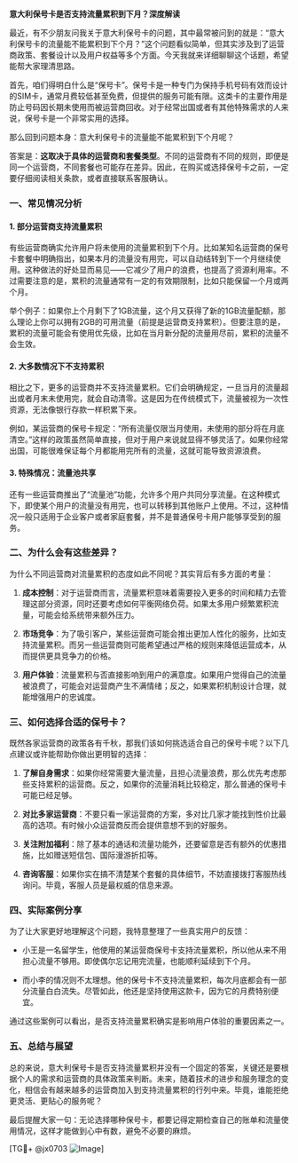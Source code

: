 **意大利保号卡是否支持流量累积到下月？深度解读**

最近，有不少朋友问我关于意大利保号卡的问题，其中最常被问到的就是：“意大利保号卡的流量能不能累积到下个月？”这个问题看似简单，但其实涉及到了运营商政策、套餐设计以及用户权益等多个方面。今天我就来详细聊聊这个话题，希望能帮大家理清思路。

首先，咱们得明白什么是“保号卡”。保号卡是一种专门为保持手机号码有效而设计的SIM卡，通常月费较低甚至免费，但提供的服务可能有限。这类卡的主要作用是防止号码因长期未使用而被运营商回收。对于经常出国或者有其他特殊需求的人来说，保号卡是一个非常实用的选择。

那么回到问题本身：意大利保号卡的流量能不能累积到下个月呢？

答案是：**这取决于具体的运营商和套餐类型**。不同的运营商有不同的规则，即便是同一个运营商，不同套餐也可能存在差异。因此，在购买或选择保号卡之前，一定要仔细阅读相关条款，或者直接联系客服确认。

### 一、常见情况分析

#### 1. **部分运营商支持流量累积**
有些运营商确实允许用户将未使用的流量累积到下个月。比如某知名运营商的保号卡套餐中明确指出，如果本月的流量没有用完，可以自动结转到下一个月继续使用。这种做法的好处显而易见——它减少了用户的浪费，也提高了资源利用率。不过需要注意的是，累积的流量通常有一定的有效期限制，比如只能保留一个月或两个月。

举个例子：如果你上个月剩下了1GB流量，这个月又获得了新的1GB流量配额，那么理论上你可以拥有2GB的可用流量（前提是运营商支持累积）。但要注意的是，累积的流量可能会有使用优先级，比如在当月新分配的流量用尽前，累积的流量不会生效。

#### 2. **大多数情况下不支持累积**
相比之下，更多的运营商并不支持流量累积。它们会明确规定，一旦当月的流量超出或者月末未使用完，就会自动清零。这是因为在传统模式下，流量被视为一次性资源，无法像银行存款一样积累下来。

例如，某运营商的保号卡规定：“所有流量仅限当月使用，未使用的部分将在月底清空。”这样的政策虽然简单直接，但对于用户来说就显得不够灵活了。如果你经常出国，可能很难保证每个月都能用完所有的流量，这就可能导致资源浪费。

#### 3. **特殊情况：流量池共享**
还有一些运营商推出了“流量池”功能，允许多个用户共同分享流量。在这种模式下，即使某个用户的流量没有用完，也可以转移到其他账户上使用。不过，这种情况一般只适用于企业客户或者家庭套餐，并不是普通保号卡用户能够享受到的服务。

### 二、为什么会有这些差异？

为什么不同运营商对流量累积的态度如此不同呢？其实背后有多方面的考量：

1. **成本控制**：对于运营商而言，流量累积意味着需要投入更多的时间和精力去管理这部分资源，同时还要考虑如何平衡网络负荷。如果太多用户频繁累积流量，可能会给系统带来额外压力。

2. **市场竞争**：为了吸引客户，某些运营商可能会推出更加人性化的服务，比如支持流量累积。而另一些运营商则可能希望通过严格的规则来降低运营成本，从而提供更具竞争力的价格。

3. **用户体验**：流量累积与否直接影响到用户的满意度。如果用户觉得自己的流量被浪费了，可能会对运营商产生不满情绪；反之，如果累积机制设计合理，就能增强用户的忠诚度。

### 三、如何选择合适的保号卡？

既然各家运营商的政策各有千秋，那我们该如何挑选适合自己的保号卡呢？以下几点建议或许能帮助你做出更明智的选择：

1. **了解自身需求**：如果你经常需要大量流量，且担心流量浪费，那么优先考虑那些支持累积的运营商。反之，如果你的流量消耗比较稳定，那么普通的保号卡可能已经足够。

2. **对比多家运营商**：不要只看一家运营商的方案，多对比几家才能找到性价比最高的选项。有时候小众运营商反而会提供意想不到的好服务。

3. **关注附加福利**：除了基本的通话和流量功能外，还要留意是否有额外的优惠措施，比如赠送短信包、国际漫游折扣等。

4. **咨询客服**：如果你实在搞不清楚某个套餐的具体细节，不妨直接拨打客服热线询问。毕竟，客服人员是最权威的信息来源。

### 四、实际案例分享

为了让大家更好地理解这个问题，我特意整理了一些真实用户的反馈：

- 小王是一名留学生，他使用的某运营商保号卡支持流量累积，所以他从来不用担心流量不够用。即使偶尔忘记用完流量，也能顺利延续到下个月。
  
- 而小李的情况则不太理想。他的保号卡不支持流量累积，每次月底都会有一部分流量白白流失。尽管如此，他还是坚持使用这款卡，因为它的月费特别便宜。

通过这些案例可以看出，是否支持流量累积确实是影响用户体验的重要因素之一。

### 五、总结与展望

总的来说，意大利保号卡是否支持流量累积并没有一个固定的答案，关键还是要根据个人的需求和运营商的具体政策来判断。未来，随着技术的进步和服务理念的变化，相信会有越来越多的运营商加入到支持流量累积的行列中来。毕竟，谁能拒绝更灵活、更贴心的服务呢？

最后提醒大家一句：无论选择哪种保号卡，都要记得定期检查自己的账单和流量使用情况，这样才能做到心中有数，避免不必要的麻烦。

[TG💪+ @jx0703 ![Image](https://github.com/user-attachments/assets/dbca1d08-cadb-493c-b0ec-ad6f7a83f270)]